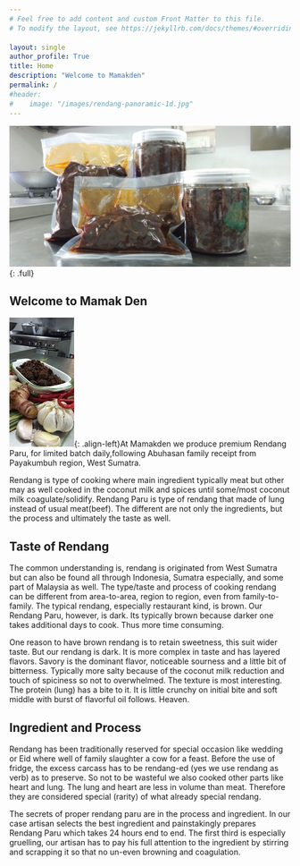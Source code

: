 ```yaml
---
# Feel free to add content and custom Front Matter to this file.
# To modify the layout, see https://jekyllrb.com/docs/themes/#overriding-theme-defaults

layout: single
author_profile: True
title: Home
description: "Welcome to Mamakden"
permalink: /
#header:
#    image: "/images/rendang-panoramic-1d.jpg"   
---
```


![full](/images/container-panoramic.jpg)
{: .full}

## Welcome to Mamak Den

![image-left](/images/rendang-horizonal-1.jpg){: .align-left}At Mamakden we produce premium Rendang Paru, for limited batch daily,following Abuhasan family receipt from Payakumbuh region, West Sumatra. 

Rendang is type of cooking where main ingredient typically meat but other may as well cooked in the coconut milk and spices until some/most coconut milk coagulate/solidify. Rendang Paru is type of rendang that made of lung instead of usual meat(beef). The different are not only the ingredients, but the process and ultimately the taste as well. 



## Taste of Rendang

The common understanding is, rendang is originated from West Sumatra but can also be found all through Indonesia, Sumatra especially, and some part of Malaysia as well. The type/taste and process of cooking rendang can be different from area-to-area, region to region, even from family-to-family. The typical rendang, especially restaurant kind, is brown. Our Rendang Paru, however, is dark. Its typically brown because darker one takes additional days to cook. Thus more time consuming.

One reason to have brown rendang is to retain sweetness, this suit wider taste. But our rendang is dark. It is more complex in taste and has layered flavors. Savory is the dominant flavor, noticeable sourness and a little bit of bitterness. Typically more salty because of the coconut milk reduction and touch of spiciness so not to overwhelmed. The texture is most interesting. The protein (lung) has a bite to it. It is little crunchy on initial bite and soft middle with burst of flavorful oil follows. Heaven. 
 

## Ingredient and Process

Rendang has been traditionally reserved for special occasion like wedding or Eid where well of family slaughter a cow for a feast. Before the use of fridge, the excess carcass has to be rendang-ed (yes we use rendang as verb) as to preserve. So not to be wasteful we also cooked other parts like heart and lung. The lung and heart are less in volume than meat. Therefore they are considered special (rarity) of what already special rendang. 

The secrets of proper rendang paru are in the process and ingredient.  In our case artisan selects the best ingredient and painstakingly prepares Rendang Paru which takes 24 hours end to end. The first third is especially gruelling, our artisan has to pay his full attention to the ingredient by stirring and scrapping it so that no un-even browning and coagulation.